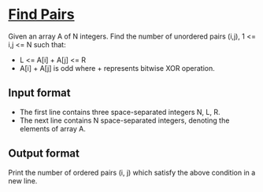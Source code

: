 # [Find Pairs][link]

Given an array A of N integers. Find the number of unordered pairs (i,j), 1 <= i,j <= N such that:

- L <= A[i] + A[j] <= R
- A[i] + A[j] is odd where + represents bitwise XOR operation.

## Input format

- The first line contains three space-separated integers N, L, R.
- The next line contains N space-separated integers, denoting the elements of array A.

## Output format

Print the number of ordered pairs (i, j) which satisfy the above condition in a new line.

[link]: https://www.hackerearth.com/practice/basic-programming/implementation/basics-of-implementation/practice-problems/algorithm/find-pairs-8-d00dd58c/
